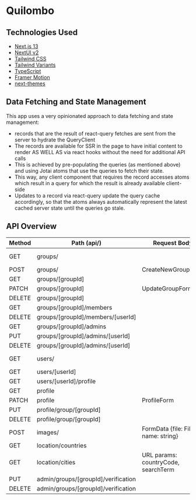 # Quilombo

## Technologies Used

- [Next.js 13](https://nextjs.org/docs/getting-started)
- [NextUI v2](https://nextui.org/)
- [Tailwind CSS](https://tailwindcss.com/)
- [Tailwind Variants](https://tailwind-variants.org)
- [TypeScript](https://www.typescriptlang.org/)
- [Framer Motion](https://www.framer.com/motion/)
- [next-themes](https://github.com/pacocoursey/next-themes)

## Data Fetching and State Management

This app uses a very opinionated approach to data fetching and state management:

- records that are the result of react-query fetches are sent from the server to hydrate the QueryClient
- The records are available for SSR in the page to have initial content to render AS WELL AS via react hooks without the need for additional API calls
- This is achieved by pre-populating the queries (as mentioned above) and using Jotai atoms that use the queries to fetch their state.
- This way, any client component that requires the record accesses atoms which result in a query for which the result is already available client-side
- Updates to a record via react-query update the query cache accordingly, so that the atoms always automatically represent the latest cached server state until the queries go stale.

## API Overview

| Method | Path (api/)                         | Request Body                        | Response        | Details      |
| ------ | ----------------------------------- | ----------------------------------- | --------------- | ------------ |
| GET    | groups/                             |                                     | Groups[]        | Group Search |
| POST   | groups/                             | CreateNewGroupForm                  | Group           |              |
| GET    | groups/[groupId]                    |                                     | Group           |              |
| PATCH  | groups/[groupId]                    | UpdateGroupForm                     | Group           |              |
| DELETE | groups/[groupId]                    |                                     | null, 204       |              |
| GET    | groups/[groupId]/members            |                                     | User[]          |              |
| DELETE | groups/[groupId]/members/[userId]   |                                     | User[]          |              |
| GET    | groups/[groupId]/admins             |                                     | string[]        |              |
| PUT    | groups/[groupId]/admins/[userId]    |                                     | string[]        |              |
| DELETE | groups/[groupId]/admins/[userId]    |                                     | string[]        |              |
| GET    | users/                              |                                     | User[]          | User Search  |
| GET    | users/[userId]                      |                                     | User            |              |
| GET    | users/[userId]/profile              |                                     | UserProfile     |              |
| GET    | profile                             |                                     | User            |              |
| PATCH  | profile                             | ProfileForm                         | User            |              |
| PUT    | profile/group/[groupId]             |                                     | User            |              |
| DELETE | profile/group/[groupId]             |                                     | User            |              |
| POST   | images/                             | FormData {file: File, name: string} | { url: string } |              |
| GET    | location/countries                  |                                     | Country[]       |              |
| GET    | location/cities                     | URL params: countryCode, searchTerm | City[]          |              |
| PUT    | admin/groups/[groupId]/verification |                                     | Group           |              |
| DELETE | admin/groups/[groupId]/verification |                                     | Group           |              |
